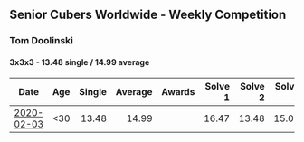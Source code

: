 ## Senior Cubers Worldwide - Weekly Competition
### Tom Doolinski

#### 3x3x3 - 13.48 single / 14.99 average

| Date | Age | Single | Average | Awards | Solve 1 | Solve 2 | Solve 3 | Video |
| :--: | :--: | --: | --: | :--: | --: | --: | --: | :-- |
| [2020-02-03](../3x3x3/2020-02-03.md) | <30 | 13.48 | 14.99 |  | 16.47 | 13.48 | 15.03 | [Link](https://www.facebook.com/tom.dooley.35175/videos/1479385075550710/) |

<script async src="https://www.googletagmanager.com/gtag/js?id=UA-86348435-3"></script><script>window.dataLayer = window.dataLayer || [];function gtag() {dataLayer.push(arguments);} gtag('js', new Date()); gtag('config', 'UA-86348435-3'); </script>
